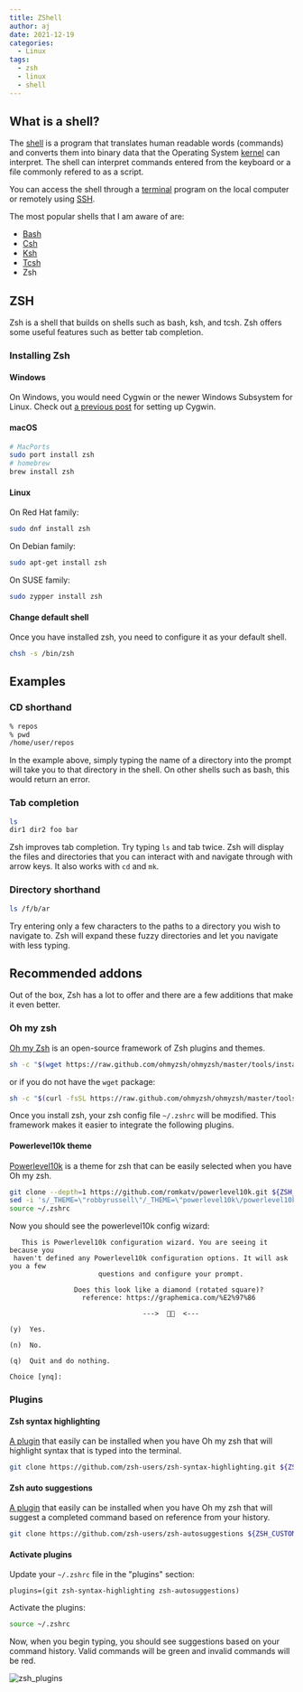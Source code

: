 ```yaml
---
title: ZShell
author: aj
date: 2021-12-19
categories:
  - Linux
tags:
  - zsh
  - linux
  - shell
---
```


## What is a shell?

The [shell][1] is a program that translates human readable words (commands) and converts them into binary data that the Operating System [kernel][2] can interpret. The shell can interpret commands entered from the keyboard or a file commonly refered to as a script.

You can access the shell through a [terminal][3] program on the local computer or remotely using [SSH][4].

The most popular shells that I am aware of are:

- [Bash][5]
- [Csh][6]
- [Ksh][7]
- [Tcsh][8]
- Zsh

## ZSH

Zsh is a shell that builds on shells such as bash, ksh, and tcsh. Zsh offers some useful features such as better tab completion.

### Installing Zsh

#### Windows

On Windows, you would need Cygwin or the newer Windows Subsystem for Linux.
Check out [a previous post][9] for setting up Cygwin.

#### macOS

```bash
# MacPorts
sudo port install zsh
# homebrew
brew install zsh
```

#### Linux

On Red Hat family:
```bash
sudo dnf install zsh
```
On Debian family:
```bash
sudo apt-get install zsh
```
On SUSE family:
```bash
sudo zypper install zsh
```

#### Change default shell

Once you have installed zsh, you need to configure it as your default shell.

```bash
chsh -s /bin/zsh
```
## Examples

### CD shorthand

```zsh
% repos
% pwd
/home/user/repos
```

In the example above, simply typing the name of a directory into the prompt will take you to that directory in the shell. On other shells such as bash, this would return an error.

### Tab completion

```zsh
ls
dir1 dir2 foo bar
```

Zsh improves tab completion. Try typing `ls` and tab twice. Zsh will display the files and directories that you can interact with and navigate through with arrow keys. It also works with `cd` and `mk`.

### Directory shorthand

```zsh
ls /f/b/ar
```

Try entering only a few characters to the paths to a directory you wish to navigate to. Zsh will expand these fuzzy directories and let you navigate with less typing.

## Recommended addons

Out of the box, Zsh has a lot to offer and there are a few additions that make it even better. 

### Oh my zsh

[Oh my Zsh][10] is an open-source framework of Zsh plugins and themes.

```sh
sh -c "$(wget https://raw.github.com/ohmyzsh/ohmyzsh/master/tools/install.sh -O -)"
```
or if you do not have the `wget` package:
```sh
sh -c "$(curl -fsSL https://raw.github.com/ohmyzsh/ohmyzsh/master/tools/install.sh)"
```

Once you install zsh, your zsh config file `~/.zshrc` will be modified. This framework makes it easier to integrate the following plugins.

#### Powerlevel10k theme

[Powerlevel10k][11] is a theme for zsh that can be easily selected when you have Oh my zsh.

```zsh
git clone --depth=1 https://github.com/romkatv/powerlevel10k.git ${ZSH_CUSTOM:-$HOME/.oh-my-zsh/custom}/themes/powerlevel10k
sed -i 's/_THEME=\"robbyrussell\"/_THEME=\"powerlevel10k\/powerlevel10k\"/g' ~/.zshrc
source ~/.zshrc
```

Now you should see the powerlevel10k config wizard:

```
   This is Powerlevel10k configuration wizard. You are seeing it because you
 haven't defined any Powerlevel10k configuration options. It will ask you a few
                      questions and configure your prompt.

                Does this look like a diamond (rotated square)?
                  reference: https://graphemica.com/%E2%97%86

                                 --->    <---

(y)  Yes.

(n)  No.

(q)  Quit and do nothing.

Choice [ynq]:
```
### Plugins

#### Zsh syntax highlighting

[A plugin][12] that easily can be installed when you have Oh my zsh that will highlight syntax that is typed into the terminal.

```zsh
git clone https://github.com/zsh-users/zsh-syntax-highlighting.git ${ZSH_CUSTOM:-~/.oh-my-zsh/custom}/plugins/zsh-syntax-highlighting
```

#### Zsh auto suggestions

[A plugin][13] that easily can be installed when you have Oh my zsh that will suggest a completed command based on reference from your history.

```zsh
git clone https://github.com/zsh-users/zsh-autosuggestions ${ZSH_CUSTOM:-~/.oh-my-zsh/custom}/plugins/zsh-autosuggestions
```

#### Activate plugins

Update your `~/.zshrc` file in the "plugins" section:

```zshrc
plugins=(git zsh-syntax-highlighting zsh-autosuggestions)
```

Activate the plugins:

```zsh
source ~/.zshrc
```

Now, when you begin typing, you should see suggestions based on your command history. Valid commands will be green and invalid commands will be red.

![zsh_plugins](/images/zsh_plugins.png)


 [1]: https://bash.cyberciti.biz/guide/What_is_Linux_Shell
 [2]: https://www.redhat.com/en/topics/linux/what-is-the-linux-kernel
 [3]: https://en.wikipedia.org/wiki/Terminal_emulator
 [4]: https://www.ssh.com/academy/ssh
 [5]: https://www.gnu.org/software/bash/
 [6]: https://en.wikipedia.org/wiki/C_Shell
 [7]: https://www.computerhope.com/unix/uksh.htm
 [8]: https://en.wikipedia.org/wiki/Tcsh
 [9]: /posts/cygwin-windows-terminal/
 [10]: https://ohmyz.sh/
 [11]: https://github.com/romkatv/powerlevel10k
 [12]: https://github.com/zsh-users/zsh-syntax-highlighting
 [13]: https://github.com/zsh-users/zsh-autosuggestions
